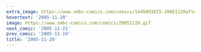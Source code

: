 ```yaml
---
extra_image: https://www.smbc-comics.com/comics/1445093815-20051120after.png
hovertext: '2005-11-20'
image: https://www.smbc-comics.com/comics/20051120.gif
next_comic: '2005-11-21'
prev_comic: '2005-11-19'
title: '2005-11-20'
---
```


